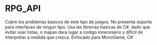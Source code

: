 # RPG_API
Cubre los problemas basicos de este tipo de juegos. No presenta soporte para interfaces de ningun tipo.
Usa las librerias basicas de C#, dado que evitar usar listas, o mapas dara lugar a codigo innecesario y dificil de interpretar a medida que crezca.
Enfocado para MonoGame, C#
